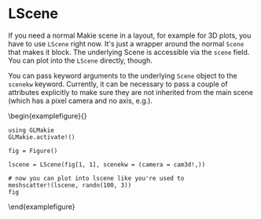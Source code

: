 

# LScene

If you need a normal Makie scene in a layout, for example for 3D plots, you have
to use `LScene` right now. It's just a wrapper around the normal `Scene` that
makes it block. The underlying Scene is accessible via the `scene` field.
You can plot into the `LScene` directly, though.

You can pass keyword arguments to the underlying `Scene` object to the `scenekw` keyword.
Currently, it can be necessary to pass a couple of attributes explicitly to make sure they
are not inherited from the main scene (which has a pixel camera and no axis, e.g.).

\begin{examplefigure}{}
```
using GLMakie
GLMakie.activate!()

fig = Figure()

lscene = LScene(fig[1, 1], scenekw = (camera = cam3d!,))

# now you can plot into lscene like you're used to
meshscatter!(lscene, randn(100, 3))
fig
```
\end{examplefigure}
